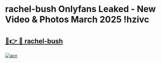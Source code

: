 # rachel-bush Onlyfans Leaked - New Video & Photos March 2025 !hzivc

# <h2><a href="https://3gpp0t.iuczelnia.edu.pl?title=rachel-bush&ref=hzivc">🔗👉 🔴 rachel-bush</a></h2>

[![acn](https://github.com/user-attachments/assets/0f9c940e-d8b0-45ae-aac7-cd30a18b3e1c)](https://3gpp0t.iuczelnia.edu.pl?title=rachel-bush&ref=hzivc)

